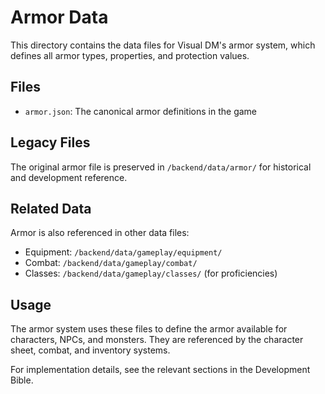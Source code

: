 # Armor Data

This directory contains the data files for Visual DM's armor system, which defines all armor types, properties, and protection values.

## Files

- `armor.json`: The canonical armor definitions in the game

## Legacy Files

The original armor file is preserved in `/backend/data/armor/` for historical and development reference.

## Related Data

Armor is also referenced in other data files:

- Equipment: `/backend/data/gameplay/equipment/`
- Combat: `/backend/data/gameplay/combat/`
- Classes: `/backend/data/gameplay/classes/` (for proficiencies)

## Usage

The armor system uses these files to define the armor available for characters, NPCs, and monsters. They are referenced by the character sheet, combat, and inventory systems.

For implementation details, see the relevant sections in the Development Bible. 